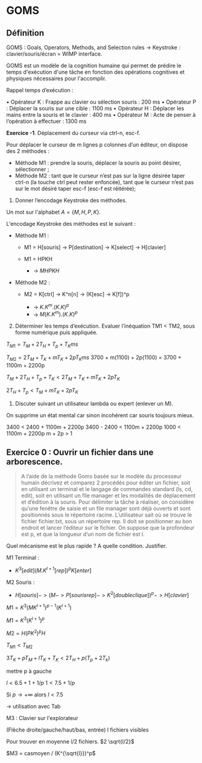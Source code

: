 # GOMS

## Définition

GOMS : Goals, Operators, Methods, and Selection rules 
→ Keystroke : clavier/souris/écran = WIMP interface.

GOMS est un modèle de la cognition humaine qui permet de prédire le temps d'exécution d'une tâche en fonction des opérations cognitives et physiques nécessaires pour l'accomplir.

Rappel temps d’exécution :

• Opérateur K : Frappe au clavier ou sélection souris : 200 ms
• Opérateur P : Déplacer la souris sur une cible : 1100 ms
• Opérateur H : Déplacer les mains entre la souris et le clavier : 400 ms
• Opérateur M : Acte de penser à l’opération à effectuer : 1300 ms

<b>Exercice -1</b>. Déplacement du curseur  via ctrl-n, esc-f.

Pour déplacer le curseur de m lignes p colonnes d’un éditeur, on dispose des 2 méthodes :
- Méthode M1 : prendre la souris, déplacer la souris au point désirer, sélectionner ;
- Méthode M2 : tant que le curseur n’est pas sur la ligne désirée taper ctrl-n (la touche ctrl peut rester enfoncée), tant que le curseur n’est pas sur le mot désiré taper esc-f (esc-f est réitérée);

1) Donner l’encodage Keystroke des méthodes.

Un mot sur l'alphabet $A = \{M, H, P, K\}$.

L'encodage Keystroke des méthodes est le suivant :
- Méthode M1 :
  - M1 = H[souris] → P[destination] → K[select] → H[clavier]
  - M1 = HPKH

    - → $MHPKH$

- Méthode M2 :

  - M2 = K[ctrl] → K^n[n] → (K[esc] → K[f])^p

    - → $K.K^m . (K.K)^p$
    - → $M(K.K^m) . (K.K)^p$

2) Déterminer les temps d’exécution. Evaluer l’inéquation TM1 < TM2, sous forme numérique puis appliquée.

$T_{M1} = T_M + 2T_H + T_p + T_K ms$

$T_{M2} = 2T_M + T_K + mT_K + 2pT_K ms$
3700 + m(1100) + 2p(1100) = 3700 + 1100m + 2200p


$T_M + 2T_H + T_p + T_K < 2T_M + T_K + mT_K + 2pT_K$

$2T_H + T_p < T_M + mT_K + 2pT_K$


1) Discuter suivant un utilisateur lambda ou expert (enlever un M).

On supprime un état mental car sinon incohérent car souris toujours mieux.

3400 < 2400 + 1100m + 2200p
3400 - 2400 < 1100m + 2200p
1000 < 1100m + 2200p
m + 2p > 1

## Exercice 0 : Ouvrir un fichier dans une arborescence.

>A l’aide de la méthode Goms basée sur le modèle du processeur humain décrivez et comparez 2 procédés pour éditer un fichier, soit en utilisant un terminal et le langage de commandes standard (ls, cd, edit), soit en utilisant un file manager et les modalités de déplacement et d’édition à la souris. Pour délimiter la tâche à réaliser, on considère qu’une fenêtre de saisie et un file manager sont déjà ouverts et sont positionnés sous le répertoire racine. L’utilisateur sait où se trouve le fichier fichier.txt, sous un répertoire rep. Il doit se positionner au bon endroit et lancer l’éditeur sur le fichier. On suppose que la profondeur est p, et que la longueur d’un nom de fichier est l. 

Quel mécanisme est le plus rapide ? A quelle condition. Justifier.

M1 Terminal :

- $K^3[edit](M.K^{l+1}[rep])^pK[enter]$

M2 Souris :
- $H[souris] -> (M -> P[souris rep] -> K^2[double clique])^p -> H[clavier]$

$M1 = K^3 (MK^{l+1})^{p-1}(K ^ { l+1})$

$M1 = K^3 (K^{l+1})^p$

$M2 = H(PK^2)^pH$

$T_{M1} < T_{M2}$

$3T_K + pT_M + lT_K + T_K < 2T_H + p(T_p + 2 T_k)$

mettre p à gauche

$l < 6.5 + 1 + 1/p$
$1 < 7.5 + 1/p$

Si $p → +\infty$ alors $l < 7.5$

-> utilisation avec Tab

M3 : Clavier sur l'explorateur

(Flèche droite/gauche/haut/bas, entrée)
l fichiers visibles

Pour trouver en moyenne l/2 fichiers.
$2 \sqrt{l/2}$

$M3 = casmoyen / (K^{\sqrt{l}})^p$
